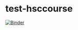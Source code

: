 # test-hsccourse
[![Binder](https://mybinder.org/badge_logo.svg)](https://mybinder.org/v2/gh/truongthanhtam212/test-hsccourse.git/HEAD)
